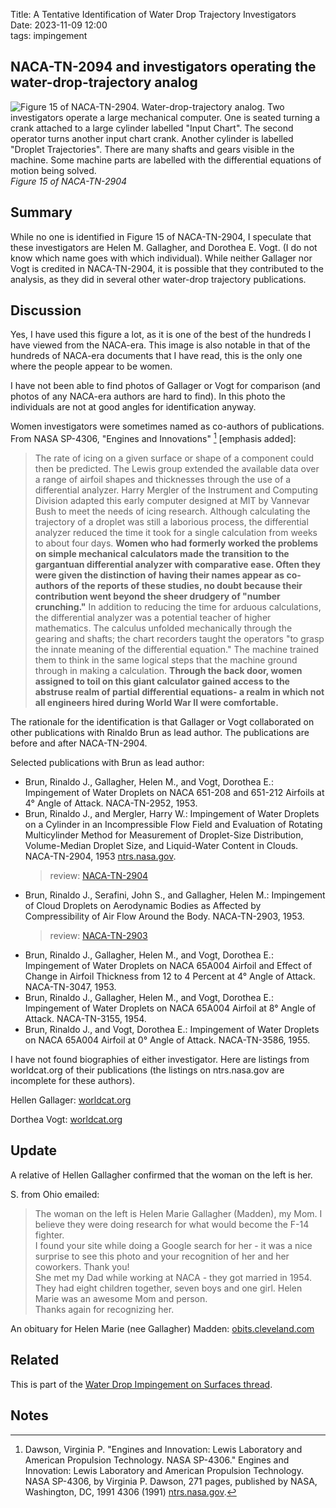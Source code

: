 Title: A Tentative Identification of Water Drop Trajectory Investigators  
Date: 2023-11-09 12:00  
tags: impingement  

## NACA-TN-2094 and investigators operating the water-drop-trajectory analog  

![Figure 15 of NACA-TN-2904. Water-drop-trajectory analog.
Two investigators operate a large mechanical computer. 
One is seated turning a crank attached to a large cylinder labelled "Input Chart". 
The second operator turns another input chart crank. 
Another cylinder is labelled "Droplet Trajectories". 
There are many shafts and gears visible in the machine. 
Some machine parts are labelled with the differential equations of motion being solved. 
](/images/naca-tn-2904/Figure15.png)  
_Figure 15 of NACA-TN-2904_  

## Summary  

While no one is identified in Figure 15 of NACA-TN-2904, 
I speculate that these investigators are 
Helen M. Gallagher, and Dorothea E. Vogt. 
(I do not know which name goes with which individual). 
While neither Gallager nor Vogt is credited in NACA-TN-2904, 
it is possible that they contributed to the analysis, 
as they did in several other water-drop trajectory publications. 

## Discussion  

Yes, I have used this figure a lot, as it is one of the best of the hundreds I have viewed from the NACA-era. 
This image is also notable in that of the hundreds of NACA-era documents that I have read, 
this is the only one where the people appear to be women. 

I have not been able to find photos of Gallager or Vogt for comparison
(and photos of any NACA-era authors are hard to find). 
In this photo the individuals are not at good angles for identification anyway. 

Women investigators were sometimes named as co-authors of publications. 
From NASA SP-4306, "Engines and Innovations" [^1] [emphasis added]:  

> The rate of icing on a given surface or shape of a component could then be predicted. 
The Lewis group extended the available data over a range of airfoil shapes and thicknesses 
through the use of a differential analyzer. Harry Mergler of the Instrument and 
Computing Division adapted this early computer designed at MIT by Vannevar Bush to
meet the needs of icing research. Although calculating the trajectory of a droplet was still a
laborious process, the differential analyzer reduced the time it took for a single calculation from
weeks to about four days. __Women who had formerly worked the problems on simple mechanical
calculators made the transition to the gargantuan differential analyzer with comparative ease.
Often they were given the distinction of having their names appear as co-authors of the reports
of these studies, no doubt because their contribution went beyond the sheer drudgery of "number
crunching."__ In addition to reducing the time for arduous calculations, the differential analyzer
was a potential teacher of higher mathematics. The calculus unfolded mechanically through the
gearing and shafts; the chart recorders taught the operators "to grasp the innate meaning of the
differential equation." The machine trained them to think in the same logical steps that the
machine ground through in making a calculation. __Through the back door, women assigned to toil
on this giant calculator gained access to the abstruse realm of partial differential equations- a
realm in which not all engineers hired during World War II were comfortable.__  

The rationale for the identification is that Gallager or Vogt collaborated on other publications with Rinaldo Brun as lead author. 
The publications are before and after NACA-TN-2904.  

Selected publications with Brun as lead author:  

- Brun, Rinaldo J., Gallagher, Helen M., and Vogt, Dorothea E.: Impingement of Water Droplets on NACA 651-208 and 651-212 Airfoils at 4° Angle of Attack. NACA-TN-2952, 1953.  
- Brun, Rinaldo J., and Mergler, Harry W.: Impingement of Water Droplets on a Cylinder in an Incompressible Flow Field and Evaluation of Rotating Multicylinder Method for Measurement of Droplet-Size Distribution, Volume-Median Droplet Size, and Liquid-Water Content in Clouds. NACA-TN-2904, 1953 [ntrs.nasa.gov](https://ntrs.nasa.gov/citations/19930083606).   
    > review: [NACA-TN-2904]({filename}NACA-TN-2904.md)  
- Brun, Rinaldo J., Serafini, John S., and Gallagher, Helen M.: Impingement of Cloud Droplets on Aerodynamic Bodies as Affected by Compressibility of Air Flow Around the Body. NACA-TN-2903, 1953.  
    > review: [NACA-TN-2903]({filename}NACA-TN-2903.md)  
- Brun, Rinaldo J., Gallagher, Helen M., and Vogt, Dorothea E.: Impingement of Water Droplets on NACA 65A004 Airfoil and Effect of Change in Airfoil Thickness from 12 to 4 Percent at 4° Angle of Attack. NACA-TN-3047, 1953.  
- Brun, Rinaldo J., Gallagher, Helen M., and Vogt, Dorothea E.: Impingement of Water Droplets on NACA 65A004 Airfoil at 8° Angle of Attack. NACA-TN-3155, 1954.  
- Brun, Rinaldo J., and Vogt, Dorothea E.: Impingement of Water Droplets on NACA 65A004 Airfoil at 0° Angle of Attack. NACA-TN-3586, 1955.  

I have not found biographies of either investigator. 
Here are listings from worldcat.org of their publications 
(the listings on ntrs.nasa.gov are incomplete for these authors). 

Hellen Gallager: [worldcat.org](https://www.worldcat.org/search?q=au=%22Gallagher%2C%20Helen%20M.%22)  

Dorthea Vogt: [worldcat.org](https://www.worldcat.org/search?q=au=%22Vogt%2C%20Dorothea%20E.%22)  

## Update  

A relative of Hellen Gallagher confirmed that the woman on the left is her. 

S. from Ohio emailed:

>The woman on the left is Helen Marie Gallagher (Madden), my Mom. I believe they were doing research for what would become the F-14 fighter.  
>I found your site while doing a Google search for her - it was a nice surprise to see this photo and your recognition of her and her coworkers. Thank you!  
>She met my Dad while working at NACA - they got married in 1954. They had eight children together, seven boys and one girl. Helen Marie was an awesome Mom and person.  
>Thanks again for recognizing her.

An obituary for Helen Marie (nee Gallagher) Madden: [obits.cleveland.com](https://obits.cleveland.com/us/obituaries/cleveland/name/marie-helen-obituary?id=9735217)  

## Related  

This is part of the [Water Drop Impingement on Surfaces thread]({filename}impingement.md).  

## Notes  

[^1]: Dawson, Virginia P. "Engines and Innovation: Lewis Laboratory and American Propulsion Technology. NASA SP-4306." Engines and Innovation: Lewis Laboratory and American Propulsion Technology. NASA SP-4306, by Virginia P. Dawson, 271 pages, published by NASA, Washington, DC, 1991 4306 (1991) [ntrs.nasa.gov](https://ntrs.nasa.gov/citations/19910006662).  
